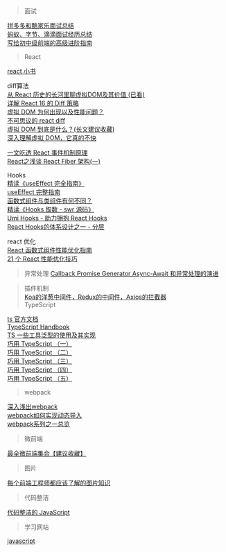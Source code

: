 <!--
 * @Author: rockyWu
 * @Date: 2020-05-20 18:44:23
 * @Description: 
 * @LastEditors: rockyWu
 * @LastEditTime: 2020-05-21 10:30:30
--> 
> 面试  

[拼多多和酷家乐面试总结](https://mp.weixin.qq.com/s/EG5HCgz_M1S2Xbky0lgDxg)  
[蚂蚁、字节、滴滴面试经历总结](https://juejin.im/post/5ec2123e6fb9a0433c50b64f)  
[写给初中级前端的高级进阶指南](https://zhuanlan.zhihu.com/p/117490792?utm_source=wechat_session&utm_medium=social&utm_oi=991283944146509824)    

> React  

[react 小书](http://huziketang.mangojuice.top/books/react/)  

diff算法  
[从 React 历史的长河里聊虚拟DOM及其价值 (已看)](https://mp.weixin.qq.com/s/zCGQEpEGJYQWMMvZfyUYHg)  
[详解 React 16 的 Diff 策略](https://mp.weixin.qq.com/s?__biz=MzI1ODk2Mjk0Nw==&mid=2247484536&idx=1&sn=94777b8c1aab80dffe1fc224bec02c72&scene=21#wechat_redirect)   
[虚拟 DOM 为何出现以及性能问题？](https://blog.csdn.net/hjc256/article/details/97135687)  
[不可思议的 react diff](https://zhuanlan.zhihu.com/p/20346379)  
[虚拟 DOM 到底是什么？(长文建议收藏)](https://mp.weixin.qq.com/s/oAlVmZ4Hbt2VhOwFEkNEhw)  
[深入理解虚拟 DOM，它真的不快](https://mp.weixin.qq.com/s/cz5DBpqFiadL4IQofiWY3A)  

[一文吃透 React 事件机制原理](https://toutiao.io/posts/28of14w/preview)  
[React之浅谈 React Fiber 架构(一)](https://mp.weixin.qq.com/s?__biz=MzI1ODk2Mjk0Nw==&mid=2247484469&idx=1&sn=f68d044f1b0e4e2eb981e3878427b75b&scene=21#wechat_redirect)  


Hooks  
[精读《useEffect 完全指南》](https://github.com/dt-fe/weekly/blob/v2/096.%E7%B2%BE%E8%AF%BB%E3%80%8AuseEffect%20%E5%AE%8C%E5%85%A8%E6%8C%87%E5%8D%97%E3%80%8B.md)  
[useEffect 完整指南](https://overreacted.io/zh-hans/a-complete-guide-to-useeffect/)  
[函数式组件与类组件有何不同？](https://overreacted.io/zh-hans/how-are-function-components-different-from-classes/)  
[精读《Hooks 取数 - swr 源码》](https://segmentfault.com/a/1190000020964640)  
[Umi Hooks - 助力拥抱 React Hooks](https://zhuanlan.zhihu.com/p/103150605?utm_source=wechat_session)  
[React Hooks的体系设计之一 - 分层](https://zhuanlan.zhihu.com/p/106665408)  

react 优化  
[React 函数式组件性能优化指南](https://mp.weixin.qq.com/s?__biz=MzI1ODk2Mjk0Nw==&mid=2247484774&idx=1&sn=9dc58e54a28755504d58bef49a78f3b4&scene=21#wechat_redirect)  
[21 个 React 性能优化技巧](https://www.infoq.cn/article/KVE8xtRs-uPphptq5LUz)  

> 异常处理
[Callback Promise Generator Async-Await 和异常处理的演进](https://juejin.im/post/589036f8570c3500621a3be2)  

> 插件机制  
[Koa的洋葱中间件，Redux的中间件，Axios的拦截器](https://juejin.im/post/5e13ea6a6fb9a0482b297e8e)  
> TypeScript  

[ts 官方文档](https://www.tslang.cn/samples/index.html)  
[TypeScript Handbook](https://zhongsp.gitbooks.io/typescript-handbook/content/)  
[TS 一些工具泛型的使用及其实现](https://zhuanlan.zhihu.com/p/40311981)  
[巧用 TypeScript （一）](https://juejin.im/post/5bba114f6fb9a05cd31ed114)  
[巧用 TypeScript （二）](https://juejin.im/post/5bded28451882516bd2c4b39)  
[巧用 TypeScript （三）](https://juejin.im/post/5bf15bf051882511630d3ec3)  
[巧用 TypeScript （四）](https://juejin.im/post/5c1635dde51d452a606844b4)  
[巧用 TypeScript （五）](https://juejin.im/post/5c8a518ee51d455e4d719e2e)  

> webpack  

[深入浅出webpack](http://www.xbhub.com/wiki/webpack/)  
[webpack如何实现动态导入](https://juejin.im/post/5d26e7d1518825290726f67a)  
[webpack系列之一总览](https://github.com/DDFE/DDFE-blog/issues/36)  

> 微前端  

[最全微前端集合【建议收藏】](https://juejin.im/post/5e01f2bff265da33e2290c75)  

> 图片  

[每个前端工程师都应该了解的图片知识](https://mp.weixin.qq.com/s?__biz=MzI1ODk2Mjk0Nw==&mid=2247484351&idx=1&sn=e88a658e93cd5e3fa4abd035714d2fa4&chksm=ea0160d3dd76e9c56df658fab1466d41751b90e05bd6a27b972ebf5f5d7204d11c6cd4d8a089&scene=21#wechat_redirect)  


> 代码整洁

[代码整洁的 JavaScript](https://github.com/beginor/clean-code-javascript/blob/master/README.md)  

> 学习网站

[javascript](https://dev.to/t/javascript)  